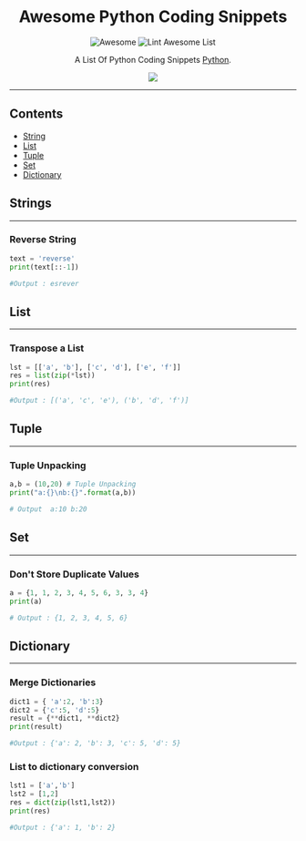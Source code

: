 
<div align="center">

<!--lint ignore no-dead-urls-->
# Awesome Python Coding Snippets 

![Awesome](https://awesome.re/badge.svg) ![Lint Awesome List](https://img.shields.io/badge/Python-Coding-Snippets)


 A List Of Python Coding Snippets  <a href="//python.org">Python</a>. 

<img align='center' src="https://media.giphy.com/media/GoZvZWZA7Kyfm/giphy.gif" >
</div>
<hr/>

## Contents

- [String](#String)
- [List](#List)
- [Tuple](#Tuple)
- [Set](#Set)
- [Dictionary](#Dictionary)


## Strings
<hr/>

### Reverse String
```python
text = 'reverse'
print(text[::-1])

#Output : esrever
```


## List
<hr/>

### Transpose a List
```python
lst = [['a', 'b'], ['c', 'd'], ['e', 'f']]
res = list(zip(*lst))
print(res)

#Output : [('a', 'c', 'e'), ('b', 'd', 'f')]
```


## Tuple
<hr/>

### Tuple Unpacking
```python
a,b = (10,20) # Tuple Unpacking
print("a:{}\nb:{}".format(a,b))

# Output  a:10 b:20
```

## Set
<hr/>

### Don't Store Duplicate Values
```python
a = {1, 1, 2, 3, 4, 5, 6, 3, 3, 4}
print(a)

# Output : {1, 2, 3, 4, 5, 6}
```


## Dictionary
<hr/>

### Merge Dictionaries
```python
dict1 = { 'a':2, 'b':3}
dict2 = {'c':5, 'd':5}
result = {**dict1, **dict2}
print(result)

#Output : {'a': 2, 'b': 3, 'c': 5, 'd': 5}  
```



### List to dictionary conversion
```python
lst1 = ['a','b']
lst2 = [1,2]
res = dict(zip(lst1,lst2))
print(res)

#Output : {'a': 1, 'b': 2}
```